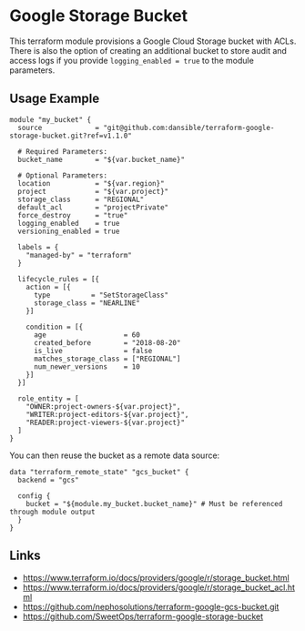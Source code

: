 # Google Storage Bucket


This terraform module provisions a Google Cloud Storage bucket with ACLs. There is also the option of creating an additional bucket to store audit and access logs if you provide `logging_enabled = true` to the module parameters.

## Usage Example

```hcl
module "my_bucket" {
  source             = "git@github.com:dansible/terraform-google-storage-bucket.git?ref=v1.1.0"

  # Required Parameters:
  bucket_name        = "${var.bucket_name}"

  # Optional Parameters:
  location           = "${var.region}"
  project            = "${var.project}"
  storage_class      = "REGIONAL"
  default_acl        = "projectPrivate"
  force_destroy      = "true"
  logging_enabled    = true
  versioning_enabled = true

  labels = {
    "managed-by" = "terraform"
  }

  lifecycle_rules = [{
    action = [{
      type          = "SetStorageClass"
      storage_class = "NEARLINE"
    }]

    condition = [{
      age                   = 60
      created_before        = "2018-08-20"
      is_live               = false
      matches_storage_class = ["REGIONAL"]
      num_newer_versions    = 10
    }]
  }]

  role_entity = [
    "OWNER:project-owners-${var.project}",
    "WRITER:project-editors-${var.project}",
    "READER:project-viewers-${var.project}"
  ]
}
```


You can then reuse the bucket as a remote data source:

```hcl
data "terraform_remote_state" "gcs_bucket" {
  backend = "gcs"

  config {
    bucket = "${module.my_bucket.bucket_name}" # Must be referenced through module output
  }
}
```


## Links

- https://www.terraform.io/docs/providers/google/r/storage_bucket.html
- https://www.terraform.io/docs/providers/google/r/storage_bucket_acl.html
- https://github.com/nephosolutions/terraform-google-gcs-bucket.git
- https://github.com/SweetOps/terraform-google-storage-bucket

